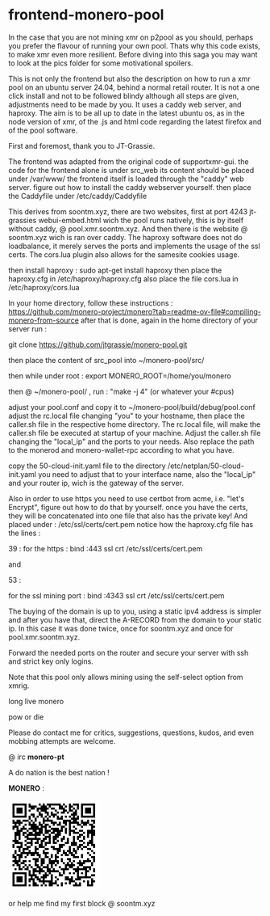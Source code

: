# frontend-monero-pool

In the case that you are not mining xmr on p2pool as you should, perhaps you prefer the flavour of running your own pool. Thats why this code exists, to make xmr even more resilient. Before diving into this saga you may want to look at the pics folder for some motivational spoilers.

This is not only the frontend but also the description on how to run a xmr pool on an ubuntu server 24.04, behind a normal retail router. It is not a one click install and not to be followed blindy although all steps are given, adjustments need to be made by you.
It uses a caddy web server, and haproxy. The aim is to be all up to date in the latest ubuntu os, as in the node version of xmr, of the .js and html code regarding the latest firefox and of the pool software. 

First and foremost, thank you to JT-Grassie.

The frontend was adapted from the original code of supportxmr-gui. the code for the frontend alone is under src_web
its content should be placed under /var/www/
the frontend itself is loaded through the "caddy" web server.
figure out how to install the caddy webserver yourself.
then place the Caddyfile under /etc/caddy/Caddyfile

This derives from soontm.xyz, there are two websites, first at port 4243 jt-grassies webui-embed.html wich the pool runs natively, this is by itself without caddy, @ pool.xmr.soontm.xyz. And then there is the website @ soontm.xyz wich is ran over caddy. The haproxy software does not do loadbalance, it merely serves the ports and implements the usage of the ssl certs. The cors.lua plugin also allows for the samesite cookies usage.

then install haproxy : sudo apt-get install haproxy 
then place the haproxy.cfg in /etc/haproxy/haproxy.cfg
also place the file cors.lua in /etc/haproxy/cors.lua

In your home directory, follow these instructions :
https://github.com/monero-project/monero?tab=readme-ov-file#compiling-monero-from-source
after that is done, again in the home directory of your server run :

git clone https://github.com/jtgrassie/monero-pool.git

then place the content of src_pool into ~/monero-pool/src/

then while under root : export MONERO_ROOT=/home/you/monero

then @ ~/monero-pool/ , run : "make -j 4" (or whatever your #cpus)

adjust your pool.conf and copy it to ~/monero-pool/build/debug/pool.conf
adjust the rc.local file changing "you" to your hostname, then place the caller.sh file in the respective home directory. The rc.local file, will make the caller.sh file be executed at startup of your machine. Adjust the caller.sh file changing the "local_ip" and the ports to your needs. Also replace the path to the monerod and monero-wallet-rpc according to what you have.

copy the 50-cloud-init.yaml file to the directory /etc/netplan/50-cloud-init.yaml
you need to adjust that to your interface name, also the "local_ip" and your router ip, wich is the gateway of the server.

Also in order to use https you need to use certbot from acme, i.e. "let's Encrypt", figure out how to do that by yourself. once you have the certs, they will be concatenated into one file that also has the private key! And placed under : /etc/ssl/certs/cert.pem
notice how the haproxy.cfg file has the lines :

39 :
for the https : bind :443 ssl crt /etc/ssl/certs/cert.pem

and

53 :

for the ssl mining port : bind :4343 ssl crt /etc/ssl/certs/cert.pem

The buying of the domain is up to you, using a static ipv4 address is simpler and after you have that, direct the A-RECORD from the domain to your static ip. In this case it was done twice, once for soontm.xyz and once for pool.xmr.soontm.xyz.

Forward the needed ports on the router and secure your server with ssh and strict key only logins.

Note that this pool only allows mining using the self-select option from xmrig.

long live monero

pow or die

Please do contact me for critics, suggestions, questions, kudos, and even mobbing attempts are welcome.

@ irc   **monero-pt**

A do nation is the best nation !

**MONERO** :

![xmr](xmr.gif)

or help me find my first block @ soontm.xyz

